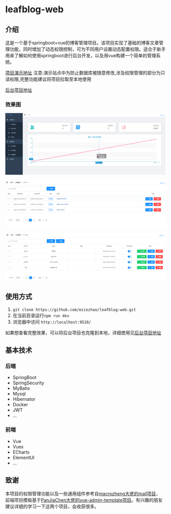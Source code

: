# leafblog-web
## 介绍

这是一个基于springboot+vue的博客管理项目。该项目实现了基础的博客文章管理功能，同时增加了动态权限控制，可为不同用户设置动态配置权限。适合于新手用来了解如何使用springboot进行后台开发，以及用vue构建一个简单的管理系统。

[项目演示地址](http://175.24.14.253/) 
注意:演示站点中为防止数据库被随意修改,涉及权限管理的部分为只读权限,完整功能建议将项目拉取至本地使用

[后台项目地址](https://github.com/eziozhao/leafblog-end)

### 效果图

![home](/img/home.png)

![article](/img/articles.png)

![roles](/img/roles.png)

## 使用方式

1. `git clone https://github.com/eziozhao/leafblog-web.git`
2. 在当前目录运行`npm run dev`
3. 浏览器中访问 `http://localhost:9528/`


如果想查看完整效果，可以将后台项目也克隆到本地，详细使用见[后台项目地址](https://github.com/eziozhao/leafblog-end)

## 基本技术

### 后端
- SpringBoot
- SpringSecurity
- MyBatis
- Mysql
- Hibernator
- Docker
- JWT
- ...

### 前端
- Vue
- Vuex
- ECharts
- ElementUI
- ...

## 致谢

本项目的权限管理功能以及一些通用组件参考自[macrozheng大佬的mall项目](https://github.com/macrozheng/mall)，
前端项目模板基于[PanJiaChen大佬的vue-admin-template项目](https://github.com/PanJiaChen/vue-admin-template)。有兴趣的朋友建议详细的学习一下这两个项目，会收获很多。

